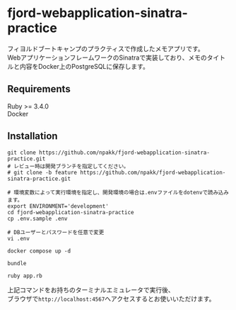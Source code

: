 # fjord-webapplication-sinatra-practice
フィヨルドブートキャンプのプラクティスで作成したメモアプリです。  
WebアプリケーションフレームワークのSinatraで実装しており、メモのタイトルと内容をDocker上のPostgreSQLに保存します。

## Requirements
Ruby >= 3.4.0  
Docker

## Installation
```console
git clone https://github.com/npakk/fjord-webapplication-sinatra-practice.git
# レビュー時は開発ブランチを指定してください。
# git clone -b feature https://github.com/npakk/fjord-webapplication-sinatra-practice.git 

# 環境変数によって実行環境を指定し、開発環境の場合は.envファイルをdotenvで読み込みます。
export ENVIRONMENT='development'
cd fjord-webapplication-sinatra-practice
cp .env.sample .env

# DBユーザーとパスワードを任意で変更
vi .env

docker compose up -d

bundle

ruby app.rb
```

上記コマンドをお持ちのターミナルエミュレータで実行後、  
ブラウザで`http://localhost:4567`へアクセスするとお使いいただけます。
